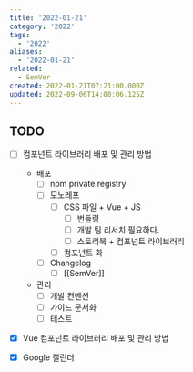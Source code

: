 ```yaml
---
title: '2022-01-21'
category: '2022'
tags:
  - '2022'
aliases:
  - '2022-01-21'
related:
  - SemVer
created: 2022-01-21T07:21:00.000Z
updated: 2022-09-06T14:00:06.125Z
---
```


## TODO

- [ ] 컴포넌트 라이브러리 배포 및 관리 방법

  - 배포
    - [ ] npm private registry
    - [ ] 모노레포
      - [ ] CSS 파일 + Vue + JS
        - [ ] 번들링
        - [ ] 개발 팀 리서치 필요하다.
        - [ ] 스토리북 + 컴포넌트 라이브러리
      - [ ] 컴포넌트 화
    - [ ] Changelog
      - [ ] [[SemVer]]
  - 관리
    - [ ] 개발 컨벤션
    - [ ] 가이드 문서화
    - [ ] 테스트

- [x] Vue 컴포넌트 라이브러리 배포 및 관리 방법
- [x] Google 캘린더
